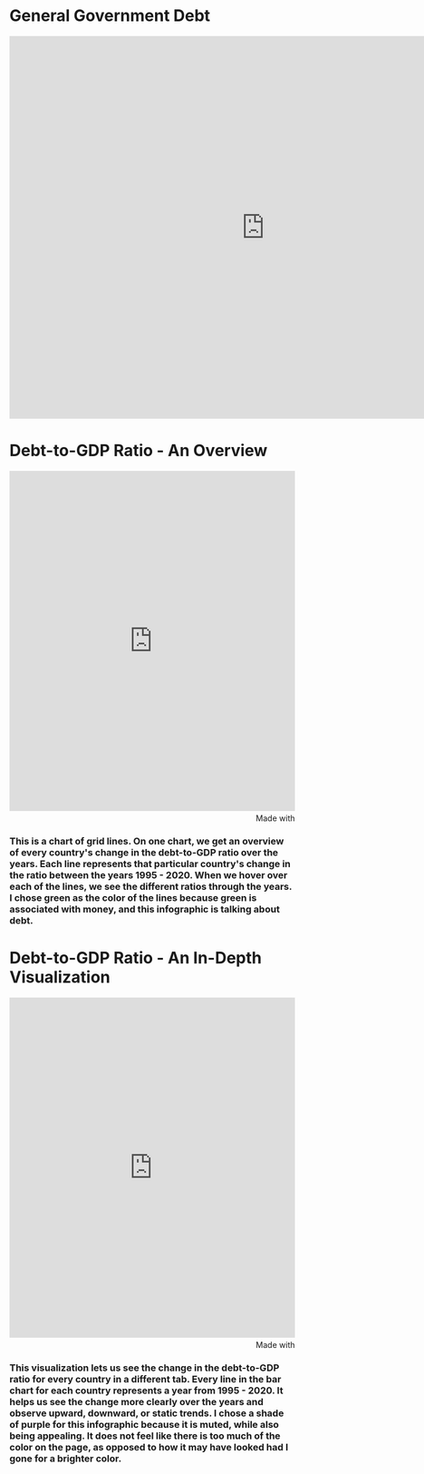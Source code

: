 # General Government Debt 

<iframe src="https://data.oecd.org/chart/6vt2" width="900" height="675" style="border: 0" mozallowfullscreen="true" webkitallowfullscreen="true" allowfullscreen="true"><a href="https://data.oecd.org/chart/6vt2" target="_blank">OECD Chart: General government debt, Total, % of GDP, Annual, 2017 – 2018</a></iframe>

# Debt-to-GDP Ratio - An Overview 

<div class="flourish-embed flourish-chart" data-src="visualisation/7692074"><script src="https://public.flourish.studio/resources/embed.js"></script></div>

<iframe src='https://flo.uri.sh/visualisation/7692074/embed' title='Interactive or visual content' class='flourish-embed-iframe' frameborder='0' scrolling='no' style='width:100%;height:600px;' sandbox='allow-same-origin allow-forms allow-scripts allow-downloads allow-popups allow-popups-to-escape-sandbox allow-top-navigation-by-user-activation'></iframe><div style='width:100%!;margin-top:4px!important;text-align:right!important;'><a class='flourish-credit' href='https://public.flourish.studio/visualisation/7692074/?utm_source=embed&utm_campaign=visualisation/7692074' target='_top' style='text-decoration:none!important'><img alt='Made with Flourish' src='https://public.flourish.studio/resources/made_with_flourish.svg' style='width:105px!important;height:16px!important;border:none!important;margin:0!important;'> </a></div>

### This is a chart of grid lines. On one chart, we get an overview of every country's change in the debt-to-GDP ratio over the years. Each line represents that particular country's change in the ratio between the years 1995 - 2020. When we hover over each of the lines, we see the different ratios through the years. I chose green as the color of the lines because green is associated with money, and this infographic is talking about debt. 

# Debt-to-GDP Ratio - An In-Depth Visualization 

<iframe src='https://flo.uri.sh/visualisation/7692379/embed' title='Interactive or visual content' class='flourish-embed-iframe' frameborder='0' scrolling='no' style='width:100%;height:600px;' sandbox='allow-same-origin allow-forms allow-scripts allow-downloads allow-popups allow-popups-to-escape-sandbox allow-top-navigation-by-user-activation'></iframe><div style='width:100%!;margin-top:4px!important;text-align:right!important;'><a class='flourish-credit' href='https://public.flourish.studio/visualisation/7692379/?utm_source=embed&utm_campaign=visualisation/7692379' target='_top' style='text-decoration:none!important'><img alt='Made with Flourish' src='https://public.flourish.studio/resources/made_with_flourish.svg' style='width:105px!important;height:16px!important;border:none!important;margin:0!important;'> </a></div>

### This visualization lets us see the change in the debt-to-GDP ratio for every country in a different tab. Every line in the bar chart for each country represents a year from 1995 - 2020. It helps us see the change more clearly over the years and observe upward, downward, or static trends. I chose a shade of purple for this infographic because it is muted, while also being appealing. It does not feel like there is too much of the color on the page, as opposed to how it may have looked had I gone for a brighter color. 

